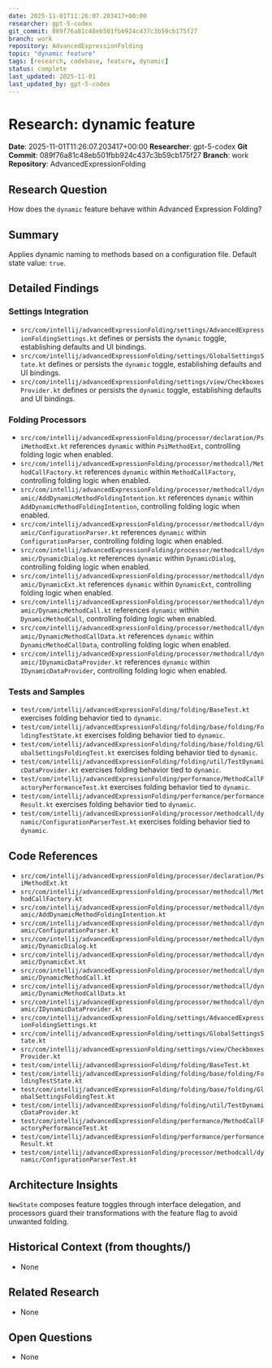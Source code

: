 ```yaml
---
date: 2025-11-01T11:26:07.203417+00:00
researcher: gpt-5-codex
git_commit: 089f76a81c48eb501fbb924c437c3b59cb175f27
branch: work
repository: AdvancedExpressionFolding
topic: "dynamic feature"
tags: [research, codebase, feature, dynamic]
status: complete
last_updated: 2025-11-01
last_updated_by: gpt-5-codex
---
```


# Research: dynamic feature

**Date**: 2025-11-01T11:26:07.203417+00:00
**Researcher**: gpt-5-codex
**Git Commit**: 089f76a81c48eb501fbb924c437c3b59cb175f27
**Branch**: work
**Repository**: AdvancedExpressionFolding

## Research Question
How does the `dynamic` feature behave within Advanced Expression Folding?

## Summary
Applies dynamic naming to methods based on a configuration file. Default state value: `true`.

## Detailed Findings
### Settings Integration
- `src/com/intellij/advancedExpressionFolding/settings/AdvancedExpressionFoldingSettings.kt` defines or persists the `dynamic` toggle, establishing defaults and UI bindings.
- `src/com/intellij/advancedExpressionFolding/settings/GlobalSettingsState.kt` defines or persists the `dynamic` toggle, establishing defaults and UI bindings.
- `src/com/intellij/advancedExpressionFolding/settings/view/CheckboxesProvider.kt` defines or persists the `dynamic` toggle, establishing defaults and UI bindings.

### Folding Processors
- `src/com/intellij/advancedExpressionFolding/processor/declaration/PsiMethodExt.kt` references `dynamic` within `PsiMethodExt`, controlling folding logic when enabled.
- `src/com/intellij/advancedExpressionFolding/processor/methodcall/MethodCallFactory.kt` references `dynamic` within `MethodCallFactory`, controlling folding logic when enabled.
- `src/com/intellij/advancedExpressionFolding/processor/methodcall/dynamic/AddDynamicMethodFoldingIntention.kt` references `dynamic` within `AddDynamicMethodFoldingIntention`, controlling folding logic when enabled.
- `src/com/intellij/advancedExpressionFolding/processor/methodcall/dynamic/ConfigurationParser.kt` references `dynamic` within `ConfigurationParser`, controlling folding logic when enabled.
- `src/com/intellij/advancedExpressionFolding/processor/methodcall/dynamic/DynamicDialog.kt` references `dynamic` within `DynamicDialog`, controlling folding logic when enabled.
- `src/com/intellij/advancedExpressionFolding/processor/methodcall/dynamic/DynamicExt.kt` references `dynamic` within `DynamicExt`, controlling folding logic when enabled.
- `src/com/intellij/advancedExpressionFolding/processor/methodcall/dynamic/DynamicMethodCall.kt` references `dynamic` within `DynamicMethodCall`, controlling folding logic when enabled.
- `src/com/intellij/advancedExpressionFolding/processor/methodcall/dynamic/DynamicMethodCallData.kt` references `dynamic` within `DynamicMethodCallData`, controlling folding logic when enabled.
- `src/com/intellij/advancedExpressionFolding/processor/methodcall/dynamic/IDynamicDataProvider.kt` references `dynamic` within `IDynamicDataProvider`, controlling folding logic when enabled.

### Tests and Samples
- `test/com/intellij/advancedExpressionFolding/folding/BaseTest.kt` exercises folding behavior tied to `dynamic`.
- `test/com/intellij/advancedExpressionFolding/folding/base/folding/FoldingTestState.kt` exercises folding behavior tied to `dynamic`.
- `test/com/intellij/advancedExpressionFolding/folding/base/folding/GlobalSettingsFoldingTest.kt` exercises folding behavior tied to `dynamic`.
- `test/com/intellij/advancedExpressionFolding/folding/util/TestDynamicDataProvider.kt` exercises folding behavior tied to `dynamic`.
- `test/com/intellij/advancedExpressionFolding/performance/MethodCallFactoryPerformanceTest.kt` exercises folding behavior tied to `dynamic`.
- `test/com/intellij/advancedExpressionFolding/performance/performanceResult.kt` exercises folding behavior tied to `dynamic`.
- `test/com/intellij/advancedExpressionFolding/processor/methodcall/dynamic/ConfigurationParserTest.kt` exercises folding behavior tied to `dynamic`.

## Code References
- `src/com/intellij/advancedExpressionFolding/processor/declaration/PsiMethodExt.kt`
- `src/com/intellij/advancedExpressionFolding/processor/methodcall/MethodCallFactory.kt`
- `src/com/intellij/advancedExpressionFolding/processor/methodcall/dynamic/AddDynamicMethodFoldingIntention.kt`
- `src/com/intellij/advancedExpressionFolding/processor/methodcall/dynamic/ConfigurationParser.kt`
- `src/com/intellij/advancedExpressionFolding/processor/methodcall/dynamic/DynamicDialog.kt`
- `src/com/intellij/advancedExpressionFolding/processor/methodcall/dynamic/DynamicExt.kt`
- `src/com/intellij/advancedExpressionFolding/processor/methodcall/dynamic/DynamicMethodCall.kt`
- `src/com/intellij/advancedExpressionFolding/processor/methodcall/dynamic/DynamicMethodCallData.kt`
- `src/com/intellij/advancedExpressionFolding/processor/methodcall/dynamic/IDynamicDataProvider.kt`
- `src/com/intellij/advancedExpressionFolding/settings/AdvancedExpressionFoldingSettings.kt`
- `src/com/intellij/advancedExpressionFolding/settings/GlobalSettingsState.kt`
- `src/com/intellij/advancedExpressionFolding/settings/view/CheckboxesProvider.kt`
- `test/com/intellij/advancedExpressionFolding/folding/BaseTest.kt`
- `test/com/intellij/advancedExpressionFolding/folding/base/folding/FoldingTestState.kt`
- `test/com/intellij/advancedExpressionFolding/folding/base/folding/GlobalSettingsFoldingTest.kt`
- `test/com/intellij/advancedExpressionFolding/folding/util/TestDynamicDataProvider.kt`
- `test/com/intellij/advancedExpressionFolding/performance/MethodCallFactoryPerformanceTest.kt`
- `test/com/intellij/advancedExpressionFolding/performance/performanceResult.kt`
- `test/com/intellij/advancedExpressionFolding/processor/methodcall/dynamic/ConfigurationParserTest.kt`

## Architecture Insights
`NewState` composes feature toggles through interface delegation, and processors guard their transformations with the feature flag to avoid unwanted folding.

## Historical Context (from thoughts/)
- None

## Related Research
- None

## Open Questions
- None
